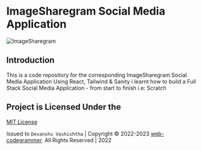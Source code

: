 # ImageSharegram Social Media Application
![ImageSharegram](https://remix.run/docs)

## Introduction
This is a code repository for the corresponding ImageSharegram Social Media Application
Using React, Tailwind & Sanity i learnt how to build a Full Stack Social Media Application - from start to finish i.e: Scratch

## Project is Licensed Under the

[MIT License](https://github.com/web-codegrammer/Project_Social_Media/blob/main/LICENSE)

Issued to ```Devanshu Vashishtha``` | Copyright ©️ 2022-2023 [web-codegrammer](https://github.com/web-codegrammer). All Rights Reserved | 2022


